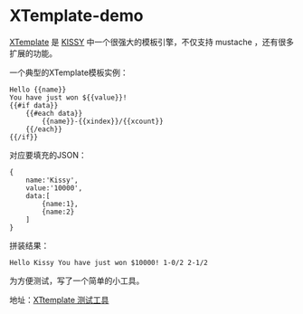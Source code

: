 XTemplate-demo
==============

[XTemplate](http://docs.kissyui.com/1.4/docs/html/guideline/xtemplate.html) 是 [KISSY](http://docs.kissyui.com/) 中一个很强大的模板引擎，不仅支持 mustache ，还有很多扩展的功能。


一个典型的XTemplate模板实例：

	Hello {{name}}
	You have just won ${{value}}!
	{{#if data}}
	    {{#each data}}
	        {{name}}-{{xindex}}/{{xcount}}
	    {{/each}}
	{{/if}}

对应要填充的JSON：

	{
	    name:'Kissy',
	    value:'10000',
	    data:[
	        {name:1},
	        {name:2}
	    ]
	}

拼装结果：

	Hello Kissy You have just won $10000! 1-0/2 2-1/2 

为方便测试，写了一个简单的小工具。

地址：[XTtemplate 测试工具](http://rawgithub.com/barretlee/xtemplate-demo/master/demo.html)
